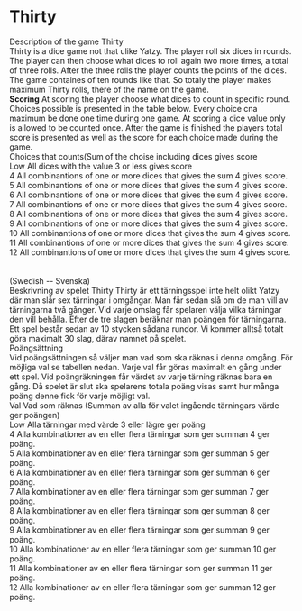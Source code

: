 # Thirty

Description of the game Thirty<br>
Thirty is a dice game not that ulike Yatzy. The player roll six dices in rounds. The player can then choose what dices to roll again two more times, a total
of three rolls. After the three rolls the player counts the points of the dices.
The game containes of ten rounds like that. So totaly the player makes maximum Thirty rolls, there of the name on the game.
<br>
<b>Scoring</b>
At scoring the player choose what dices to count in specific round. Choices possible is presented in the table below.
Every choice cna maximum be done one time during one game. At scoring a dice value only is allowed to be counted once.
After the game is finished the players total score is presented as well as the score for each choice made during the game.
<br>
Choices that counts(Sum of the choise including dices gives score<br>
Low All dices with the value 3 or less gives score<br>
4 All combinantions of one or more dices that gives the sum 4 gives score.<br>
5 All combinantions of one or more dices that gives the sum 4 gives score.<br>
6 All combinantions of one or more dices that gives the sum 4 gives score.<br>
7 All combinantions of one or more dices that gives the sum 4 gives score.<br>
8 All combinantions of one or more dices that gives the sum 4 gives score.<br>
9 All combinantions of one or more dices that gives the sum 4 gives score.<br>
10 All combinantions of one or more dices that gives the sum 4 gives score.<br>
11 All combinantions of one or more dices that gives the sum 4 gives score.<br>
12 All combinantions of one or more dices that gives the sum 4 gives score.<br>
<br>
<br>
(Swedish -- Svenska)
<br>
Beskrivning av spelet Thirty
Thirty är ett tärningsspel inte helt olikt Yatzy där man slår sex tärningar i omgångar. Man får sedan slå om de man vill av tärningarna två gånger. 
Vid varje omslag får spelaren välja vilka tärningar den vill behålla. Efter de tre slagen beräknar man poängen för tärningarna. 
Ett spel består sedan av 10 stycken sådana rundor. Vi kommer alltså totalt göra maximalt 30 slag, därav namnet på spelet.
<br>
Poängsättning
<br>
Vid poängsättningen så väljer man vad som ska räknas i denna omgång. För möjliga val se tabellen nedan. 
Varje val får göras maximalt en gång under ett spel. Vid poängräkningen får värdet av varje tärning räknas bara en gång. 
Då spelet är slut ska spelarens totala poäng visas samt hur många poäng denne fick för varje möjligt val.
<br>
Val	Vad som räknas (Summan av alla för valet ingående tärningars värde ger poängen)<br>
Low	Alla tärningar med värde 3 eller lägre ger poäng<br>
4	Alla kombinationer av en eller flera tärningar som ger summan 4 ger poäng.<br> 
5	Alla kombinationer av en eller flera tärningar som ger summan 5 ger poäng.<br>
6	Alla kombinationer av en eller flera tärningar som ger summan 6 ger poäng.<br>
7	Alla kombinationer av en eller flera tärningar som ger summan 7 ger poäng.<br>
8	Alla kombinationer av en eller flera tärningar som ger summan 8 ger poäng.<br>
9	Alla kombinationer av en eller flera tärningar som ger summan 9 ger poäng.<br>
10	Alla kombinationer av en eller flera tärningar som ger summan 10 ger poäng.<br>
11	Alla kombinationer av en eller flera tärningar som ger summan 11 ger poäng.<br>
12	Alla kombinationer av en eller flera tärningar som ger summan 12 ger poäng.<br>
